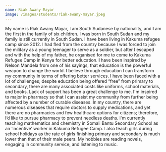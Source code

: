 ```yaml
---
name: Riak Awany Mayar
image: /images/students/riak-awany-mayar.jpeg
---
```


My name is Riak Awany Mayar, I am South Sudanese by nationality, and I am the first in the family of six children. I was born in South Sudan and my family is still currently in South Sudan. I have been living in Kakuma refugee camp since 2012. I had fled from the country because I was forced to join the military as a young teenager to serve as a soldier, but after I escaped and with the help of my father, he organised for me to come to Kakuma Refugee Camp in Kenya for better education. I have been inspired by Nelson Mandela from one of his sayings, that education is the powerful weapon to change the world. I believe through education I can transform my community in terms of offering better services. I have been faced with a lot of challenges; despite education being offered “free” from primary to secondary, there are many associated costs like uniforms, school materials, and books. Lack of support has been a great challenge to me. I'm inspired to major in pharmacy so that I can assist my community from further being affected by a number of curable diseases. In my country, there are numerous diseases that require doctors to supply medications, and yet there are no pharmacies and few healthcare options for citizens; therefore, I’d like to pursue pharmacy to prevent needless deaths. I'm currently teaching mathematics and chemistry in Somali Bantu Secondary School as an ‘incentive’ worker in Kakuma Refugee Camp. I also teach girls during school holidays as the rate of girls finishing primary and secondary is much lower than that of their male peers. My hobbies are reading novels, engaging in community service, and listening to music.
